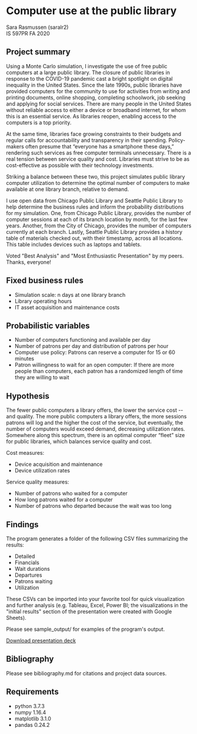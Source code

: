 # Computer use at the public library

Sara Rasmussen (saralr2)  
IS 597PR FA 2020 

## Project summary

Using a Monte Carlo simulation, I investigate the use of free public computers at a large public library. The closure of public libraries in response to the COVID-19 pandemic cast a bright spotlight on digital inequality in the United States. Since the late 1990s, public libraries have provided computers for the community to use for activities from writing and printing documents, online shopping, completing schoolwork, job seeking and applying for social services. There are many people in the United States without reliable access to either a device or broadband internet, for whom this is an essential service. As libraries reopen, enabling access to the computers is a top priority. 

At the same time, libraries face growing constraints to their budgets and regular calls for accountability and transparency in their spending. Policy-makers often presume that “everyone has a smartphone these days,” rendering such services as free computer terminals unnecessary. There is a real tension between service quality and cost. Libraries must strive to be as cost-effective as possible with their technology investments.   

Striking a balance between these two, this project simulates public library computer utilization to determine the optimal number of computers to make available at one library branch, relative to demand.

I use open data from Chicago Public Library and Seattle Public Library to help determine the business rules and inform the probability distributions for my simulation. One, from Chicago Public Library, provides the number of computer sessions at each of its branch location by month, for the last few years. Another, from the City of Chicago, provides the number of computers currently at each branch. Lastly, Seattle Public Library provides a history table of materials checked out, with their timestamp, across all locations. This table includes devices such as laptops and tablets.

Voted "Best Analysis" and "Most Enthusiastic Presentation" by my peers. Thanks, everyone!

## Fixed business rules
- Simulation scale: n days at one library branch
- Library operating hours 
- IT asset acquisition and maintenance costs

## Probabilistic variables
- Number of computers functioning and available per day
- Number of patrons per day and distribution of patrons per hour
- Computer use policy: Patrons can reserve a computer for 15 or 60 minutes
- Patron willingness to wait for an open computer: If there are more people than computers, each patron has a randomized length of time they are willing to wait

## Hypothesis
The fewer public computers a library offers, the lower the service cost -- and quality. The more public computers a library offers, the more sessions patrons will log and the higher the cost of the service, but eventually, the number of computers would exceed demand, decreasing utilization rates. Somewhere along this spectrum, there is an optimal computer “fleet” size for public libraries, which balances service quality and cost.

Cost measures:
- Device acquisition and maintenance 
- Device utilization rates

Service quality measures:
- Number of patrons who waited for a computer 
- How long patrons waited for a computer
- Number of patrons who departed because the wait was too long

## Findings
The program generates a folder of the following CSV files summarizing the results: 
- Detailed
- Financials
- Wait durations
- Departures
- Patrons waiting
- Utilization  

These CSVs can be imported into your favorite tool for quick visualization and further analysis (e.g. Tableau, Excel, Power BI; the visualizations in the "initial results" section of the presentation were created with Google Sheets). 

Please see sample_output/ for examples of the program's output. 
 
[Download presentation deck](https://github.com/sararasmussn/saralr2_2020Fall_project/blob/main/saralr2_IS597PR_presentation.pdf)

## Bibliography
Please see bibliography.md for citations and project data sources.

## Requirements
- python 3.7.3  
- numpy 1.16.4  
- matplotlib 3.1.0  
- pandas 0.24.2  
